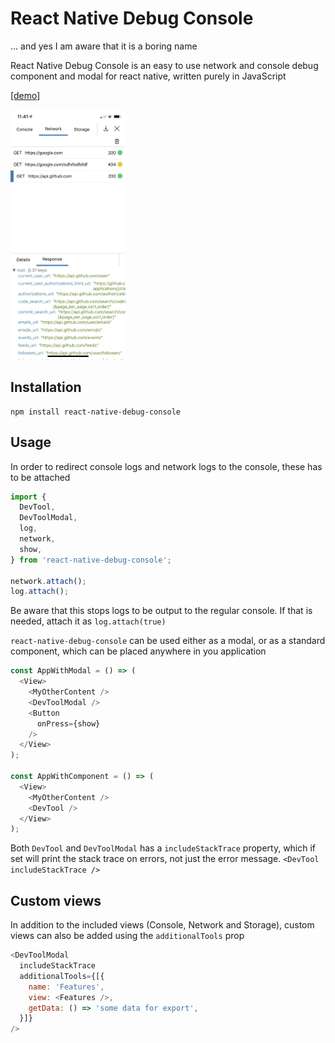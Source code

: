 # React Native Debug Console

... and yes I am aware that it is a boring name

React Native Debug Console is an easy to use network and console debug component and modal for react native, written purely in JavaScript

[[demo]](https://expo.io/@mortenolsen/demo)

<img src="docs/assets/IMG_0232.PNG" height="400" />

## Installation

```
npm install react-native-debug-console
```

## Usage

In order to redirect console logs and network logs to the console, these has to be attached

```javascript
import {
  DevTool,
  DevToolModal,
  log,
  network,
  show,
} from 'react-native-debug-console';

network.attach();
log.attach();

```

Be aware that this stops logs to be output to the regular console.
If that is needed, attach it as `log.attach(true)`

`react-native-debug-console` can be used either as a modal, or as a standard component, which can be placed anywhere in you application

```javascript
const AppWithModal = () => (
  <View>
    <MyOtherContent />
    <DevToolModal />
    <Button
      onPress={show}
    />
  </View>
);

const AppWithComponent = () => (
  <View>
    <MyOtherContent />
    <DevTool />
  </View>
);
```

Both `DevTool` and `DevToolModal` has a `includeStackTrace` property, which if set will print the stack trace on errors, not just the error message. `<DevTool includeStackTrace />`

## Custom views
In addition to the included views (Console, Network and Storage), custom views can also be added using the `additionalTools` prop

```javascript
<DevToolModal
  includeStackTrace
  additionalTools={[{
    name: 'Features',
    view: <Features />,
    getData: () => 'some data for export',
  }]}
/>
```
